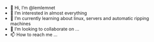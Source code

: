- 👋 Hi, I’m @lemlemnet
- 👀 I’m interested in almost everything
- 🌱 I’m currently learning about linux, servers and automatic ripping machines
- 💞️ I’m looking to collaborate on ...
- 📫 How to reach me ...

<!---
lemlemnet/lemlemnet is a ✨ special ✨ repository because its `README.md` (this file) appears on your GitHub profile.
You can click the Preview link to take a look at your changes.
--->
